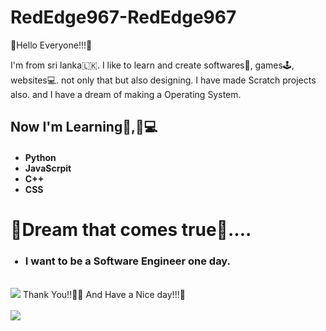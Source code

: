 # RedEdge967-RedEdge967

🌈Hello Everyone!!!🌈

I'm from sri lanka🇱🇰. I like to learn and create softwares📲, games🕹️, websites💻.
not only that but also designing. I have made Scratch projects also.
and I have a dream of making a Operating System.

<h2>Now I'm Learning👨,🏻‍💻</h2>
<ul>
  <h4><li>Python</li>
  <li>JavaScrpit</li>
  <li>C++</li>
  <li>CSS</li></h4>
</ul>
<h1>🌠Dream that comes true🌠....</h1>
<ul>
  <h3><li>I want to be a Software Engineer one day.</li></h3>
</ul>
<br>
<IMG SRC="https://github-readme-stats.vercel.app/api?username=RedEdge967&show_icons=true">
Thank You!!👋🏻 And Have a Nice day!!!🤝<br><br>
<IMG SRC="https://user-images.githubusercontent.com/91379432/136665453-5dd5ab76-d8a2-4652-8bf2-857dd2b85852.gif">
